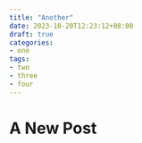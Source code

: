 ```yaml
---
title: "Another"
date: 2023-10-20T12:23:12+08:00
draft: true
categories:
- one
tags:
- two
- three
- four
---
```


# A New Post
